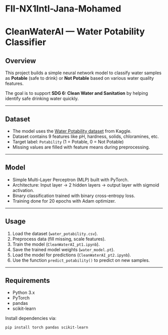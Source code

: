 # FII-NX1Intl-Jana-Mohamed
# CleanWaterAI — Water Potability Classifier

## Overview

This project builds a simple neural network model to classify water samples as **Potable** (safe to drink) or **Not Potable** based on various water quality features.

The goal is to support **SDG 6: Clean Water and Sanitation** by helping identify safe drinking water quickly.

---

## Dataset

- The model uses the [Water Potability dataset](https://www.kaggle.com/datasets/adityakadiwal/water-potability) from Kaggle.
- Dataset contains 9 features like pH, hardness, solids, chloramines, etc.
- Target label: `Potability` (1 = Potable, 0 = Not Potable)
- Missing values are filled with feature means during preprocessing.

---

## Model

- Simple Multi-Layer Perceptron (MLP) built with PyTorch.
- Architecture: Input layer → 2 hidden layers → output layer with sigmoid activation.
- Binary classification trained with binary cross-entropy loss.
- Training done for 20 epochs with Adam optimizer.

---

## Usage

1. Load the dataset (`water_potability.csv`).
2. Preprocess data (fill missing, scale features).
3. Train the model (`CleanWaterAI_pt1.ipynb`).
4. Save the trained model weights (`water_model.pt`).
5. Load the model for predictions (`CleanWaterAI_pt2.ipynb`).
6. Use the function `predict_potability()` to predict on new samples.

---

## Requirements

- Python 3.x
- PyTorch
- pandas
- scikit-learn

Install dependencies via:
```bash
pip install torch pandas scikit-learn
